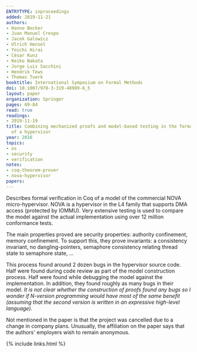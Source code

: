 ```yaml
---
ENTRYTYPE: inproceedings
added: 2019-11-21
authors:
- Hanno Becker
- Juan Manuel Crespo
- Jacek Galowicz
- Ulrich Hensel
- Yoichi Hirai
- César Kunz
- Keiko Nakata
- Jorge Luis Sacchini
- Hendrik Tews
- Thomas Tuerk
booktitle: International Symposium on Formal Methods
doi: 10.1007/978-3-319-48989-6_5
layout: paper
organization: Springer
pages: 69-84
read: true
readings:
- 2019-11-19
title: Combining mechanized proofs and model-based testing in the formal analysis
  of a hypervisor
year: 2016
topics:
- os
- security
- verification
notes:
- coq-theorem-prover
- nova-hypervisor
papers:
---
```


Describes formal verification in Coq of a model of the commercial NOVA micro-hypervisor.
NOVA is a hypervisor in the L4 family that supports DMA access (protected
by IOMMU).
Very extensive testing is used to compare the model against the actual
implementation using over 12 million conformance tests.

The main properties proved are security properties: authority confinement, memory confinement.
To support this, they prove invariants:
a consistency invariant,
no dangling-pointers, 
semaphore consistency relating thread state to semaphore state,
...

This process found around 2 dozen bugs in the hypervisor source code.
Half were found during code review as part of the model construction process.
Half were found while debugging the model against the implementation.
In addition, they found roughly as many bugs in their model.
_It is not clear whether the construction of proofs found any bugs so I wonder
if N-version programming would have most of the same benefit (assuming that
the second version is written in an expressive high-level language)._

Not mentioned in the paper is that the project was cancelled due to a change in company plans.
Unusually, the affiliation on the paper says that the authors' employers wish to remain anonymous.

{% include links.html %}

